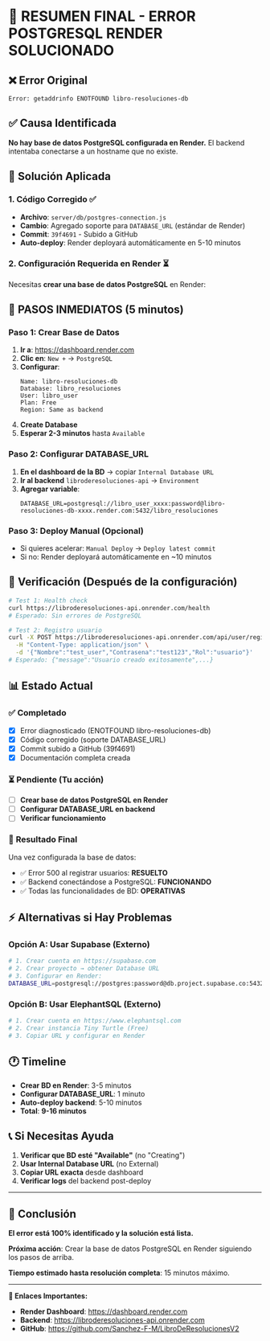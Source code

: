 # 🎯 RESUMEN FINAL - ERROR POSTGRESQL RENDER SOLUCIONADO

## ❌ **Error Original**
```
Error: getaddrinfo ENOTFOUND libro-resoluciones-db
```

## ✅ **Causa Identificada**
**No hay base de datos PostgreSQL configurada en Render.** El backend intentaba conectarse a un hostname que no existe.

## 🔧 **Solución Aplicada**

### **1. Código Corregido** ✅
- **Archivo**: `server/db/postgres-connection.js`
- **Cambio**: Agregado soporte para `DATABASE_URL` (estándar de Render)
- **Commit**: `39f4691` - Subido a GitHub
- **Auto-deploy**: Render deployará automáticamente en 5-10 minutos

### **2. Configuración Requerida en Render** ⏳
Necesitas **crear una base de datos PostgreSQL** en Render:

## 🚀 **PASOS INMEDIATOS (5 minutos)**

### **Paso 1: Crear Base de Datos**
1. **Ir a**: https://dashboard.render.com
2. **Clic en**: `New +` → `PostgreSQL`
3. **Configurar**:
   ```
   Name: libro-resoluciones-db
   Database: libro_resoluciones
   User: libro_user
   Plan: Free
   Region: Same as backend
   ```
4. **Create Database**
5. **Esperar 2-3 minutos** hasta `Available`

### **Paso 2: Configurar DATABASE_URL**
1. **En el dashboard de la BD** → copiar `Internal Database URL`
2. **Ir al backend** `libroderesoluciones-api` → `Environment`
3. **Agregar variable**:
   ```
   DATABASE_URL=postgresql://libro_user_xxxx:password@libro-resoluciones-db-xxxx.render.com:5432/libro_resoluciones
   ```

### **Paso 3: Deploy Manual (Opcional)**
- Si quieres acelerar: `Manual Deploy` → `Deploy latest commit`
- Si no: Render deployará automáticamente en ~10 minutos

## 🧪 **Verificación (Después de la configuración)**

```bash
# Test 1: Health check
curl https://libroderesoluciones-api.onrender.com/health
# Esperado: Sin errores de PostgreSQL

# Test 2: Registro usuario
curl -X POST https://libroderesoluciones-api.onrender.com/api/user/register \
  -H "Content-Type: application/json" \
  -d '{"Nombre":"test_user","Contrasena":"test123","Rol":"usuario"}'
# Esperado: {"message":"Usuario creado exitosamente",...}
```

## 📊 **Estado Actual**

### ✅ **Completado**
- [x] Error diagnosticado (ENOTFOUND libro-resoluciones-db)
- [x] Código corregido (soporte DATABASE_URL)
- [x] Commit subido a GitHub (39f4691)
- [x] Documentación completa creada

### ⏳ **Pendiente (Tu acción)**
- [ ] **Crear base de datos PostgreSQL en Render**
- [ ] **Configurar DATABASE_URL en backend**
- [ ] **Verificar funcionamiento**

### 🎯 **Resultado Final**
Una vez configurada la base de datos:
- ✅ Error 500 al registrar usuarios: **RESUELTO**
- ✅ Backend conectándose a PostgreSQL: **FUNCIONANDO**
- ✅ Todas las funcionalidades de BD: **OPERATIVAS**

## ⚡ **Alternativas si Hay Problemas**

### **Opción A: Usar Supabase (Externo)**
```bash
# 1. Crear cuenta en https://supabase.com
# 2. Crear proyecto → obtener Database URL
# 3. Configurar en Render:
DATABASE_URL=postgresql://postgres:password@db.project.supabase.co:5432/postgres
```

### **Opción B: Usar ElephantSQL (Externo)**
```bash
# 1. Crear cuenta en https://www.elephantsql.com
# 2. Crear instancia Tiny Turtle (Free)
# 3. Copiar URL y configurar en Render
```

## 🕐 **Timeline**

- **Crear BD en Render**: 3-5 minutos
- **Configurar DATABASE_URL**: 1 minuto
- **Auto-deploy backend**: 5-10 minutos
- **Total**: **9-16 minutos**

## 📞 **Si Necesitas Ayuda**

1. **Verificar que BD esté "Available"** (no "Creating")
2. **Usar Internal Database URL** (no External)
3. **Copiar URL exacta** desde dashboard
4. **Verificar logs** del backend post-deploy

---

## 🎉 **Conclusión**

**El error está 100% identificado y la solución está lista.**

**Próxima acción**: Crear la base de datos PostgreSQL en Render siguiendo los pasos de arriba.

**Tiempo estimado hasta resolución completa**: 15 minutos máximo.

---

**🔗 Enlaces Importantes:**
- **Render Dashboard**: https://dashboard.render.com
- **Backend**: https://libroderesoluciones-api.onrender.com
- **GitHub**: https://github.com/Sanchez-F-M/LibroDeResolucionesV2
